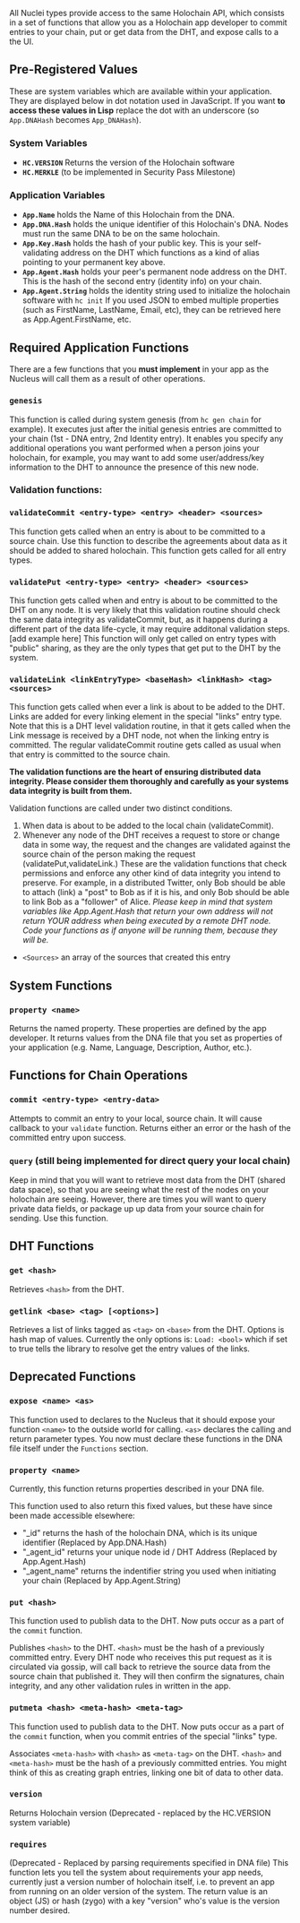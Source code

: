 All Nuclei types provide access to the same Holochain API, which consists in a set of functions that allow you as a Holochain app developer to commit entries to your chain, put or get data from the DHT, and expose calls to a the UI.  

## Pre-Registered Values

These are system variables which are available within your application. They are displayed below in dot notation used in JavaScript. If you want **to access these values in Lisp** replace the dot with an underscore (so `App.DNAHash` becomes `App_DNAHash`).

### System Variables
 - **`HC.VERSION`** Returns the version of the Holochain software
 - **`HC.MERKLE`** (to be implemented in Security Pass Milestone)

### Application Variables
 - **`App.Name`** holds the Name of this Holochain from the DNA.
 - **`App.DNA.Hash`** holds the unique identifier of this Holochain's DNA. Nodes must run the same DNA to be on the same holochain.
 - **`App.Key.Hash`** holds the hash of your public key. This is your self-validating address on the DHT which functions as a kind of alias pointing to your permanent key above.
 - **`App.Agent.Hash`** holds your peer's permanent node address on the DHT. This is the hash of the second entry (identity info) on your chain.
 - **`App.Agent.String`** holds the identity string used to initialize the holochain software with `hc init` If you  used JSON to embed multiple properties (such as FirstName, LastName, Email, etc), they can be retrieved here as App.Agent.FirstName, etc.

## Required Application Functions

There are a few functions that you **must implement** in your app as the Nucleus will call them as a result of other operations.

### `genesis`
This function is called during system genesis (from ```hc gen chain``` for example). It executes just after the initial genesis entries are committed to your chain (1st - DNA entry, 2nd Identity entry).  It enables you specify any additional operations you want performed when a person joins your holochain, for example, you may want to add some user/address/key information to the DHT to announce the presence of this new node.

### Validation functions:

### `validateCommit <entry-type> <entry> <header> <sources>`

This function gets called when an entry is about to be committed to a source chain.  Use this function to describe the agreements about data as it should be added to shared holochain.  This function gets called for all entry types.

### `validatePut <entry-type> <entry> <header> <sources>`

This function gets called when and entry is about to be committed to the DHT on any node.  It is very likely that this validation routine should check the same data integrity as validateCommit, but, as it happens during a different part of the data life-cycle, it may require additonal validation steps.  [add example here]  This function will only get called on entry types with "public" sharing, as they are the only types that get put to the DHT by the system.

### `validateLink <linkEntryType> <baseHash> <linkHash> <tag> <sources>`

This function gets called when ever a link is about to be added to the DHT.  Links are added for every linking element in the special "links" entry type.  Note that this is a DHT level validation routine, in that it gets called when the Link message is received by a DHT node, not when the linking entry is committed.  The regular validateCommit routine gets called as usual when that entry is committed to the source chain.

**The validation functions are the heart of ensuring distributed data integrity. Please consider them thoroughly and carefully as your systems data integrity is built from them.**

Validation functions are called under two distinct conditions.

 1. When data is about to be added to the local chain (validateCommit).
 2. Whenever any node of the DHT receives a request to store or change data in some way, the request and the changes are validated against the source chain of the person making the request (validatePut,validateLink.) These are the validation functions that check permissions and enforce any other kind of data integrity you intend to preserve. For example, in a distributed Twitter, only Bob should be able to attach (link) a "post" to Bob as if it is his, and only Bob should be able to link Bob as a "follower" of Alice. _Please keep in mind that system variables like App.Agent.Hash that return your own address will not return YOUR address when being executed by a remote DHT node. Code your functions as if anyone will be running them, because they will be._

- `<Sources>` an array of the sources that created this entry

## System Functions

### `property <name>`
Returns the named property.  These properties are defined by the app developer. It returns values from the DNA file that you set as properties of your application (e.g. Name, Language, Description, Author, etc.).

## Functions for Chain Operations

### `commit <entry-type> <entry-data>`

Attempts to commit an entry to your local, source chain. It will cause callback to your `validate` function.  Returns either an error or the hash of the committed entry upon success.

### `query` (still being implemented for direct query your local chain)

Keep in mind that you will want to retrieve most data from the DHT (shared data space), so that you are seeing what the rest of the nodes on your holochain are seeing. However, there are times you will want to query private data fields, or package up up data from your source chain for sending. Use this function.

## DHT Functions

### `get <hash>`

Retrieves `<hash>` from the DHT.

### `getlink <base> <tag> [<options>]`

Retrieves a list of links tagged as `<tag>` on `<base>` from the DHT.  Options is hash map of values.  Currently the only options is: `Load: <bool>` which if set to true tells the library to resolve get the entry values of the links.

## Deprecated Functions

### `expose <name> <as>`

This function used to declares to the Nucleus that it should expose your function `<name>` to the outside world for calling. `<as>` declares the calling and return parameter types. You now must declare these functions in the DNA file itself under the `Functions` section.

### `property <name>`

Currently, this function returns properties described in your DNA file.

This function used to also return this fixed values, but these have since been made accessible elsewhere:
- "\_id" returns the hash of the holochain DNA, which is its unique identifier (Replaced by App.DNA.Hash)
- "\_agent_id" returns your unique node id / DHT Address (Replaced by App.Agent.Hash)
- "\_agent_name" returns the indentifier string you used when initiating your chain (Replaced by App.Agent.String)

### `put <hash>`

This function used to publish data to the DHT.  Now puts occur as a part of the `commit` function.

Publishes `<hash>` to the DHT.  `<hash>` must be the hash of a previously committed entry. Every DHT node who receives this put request as it is circulated via gossip, will call back to retrieve the source data from the source chain that published it. They will then confirm the signatures, chain integrity, and any other validation rules in written in the app.

### `putmeta <hash> <meta-hash> <meta-tag>`

This function used to publish data to the DHT.  Now puts occur as a part of the `commit` function, when you commit entries of the special "links" type.

Associates `<meta-hash>` with `<hash>` as `<meta-tag>` on the DHT.  `<hash>` and `<meta-hash>` must be the hash of a previously committed entries. You might think of this as creating graph entries, linking one bit of data to other data.

### `version`

Returns Holochain version (Deprecated - replaced by the HC.VERSION system variable)

### `requires`

(Deprecated - Replaced by parsing requirements specified in DNA file) This function lets you tell the system about requirements your app needs, currently just a version number of holochain itself, i.e. to prevent an app from running on an older version of the system.  The return value is an object (JS) or hash (zygo) with a key "version" who's value is the version number desired.
